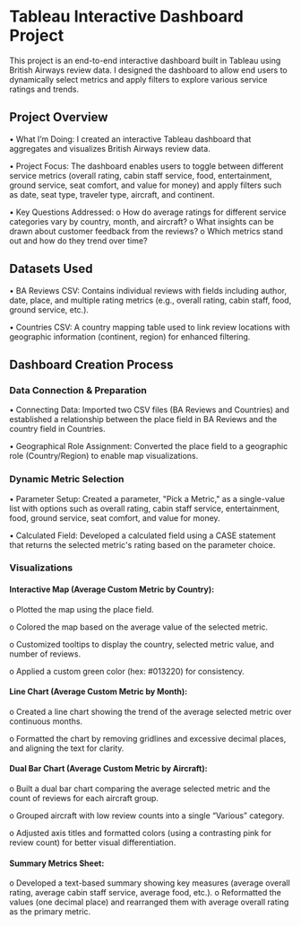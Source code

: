 # Tableau Interactive Dashboard Project

This project is an end-to-end interactive dashboard built in Tableau using British Airways review data. I designed the dashboard to allow end users to dynamically select metrics and apply filters to explore various service ratings and trends.

## Project Overview

•	What I’m Doing:
I created an interactive Tableau dashboard that aggregates and visualizes British Airways review data.

•	Project Focus:
The dashboard enables users to toggle between different service metrics (overall rating, cabin staff service, food, entertainment, ground service, seat comfort, and value for money) and apply filters such as date, seat type, traveler type, aircraft, and continent.

•	Key Questions Addressed: 
o	How do average ratings for different service categories vary by country, month, and aircraft?
o	What insights can be drawn about customer feedback from the reviews?
o	Which metrics stand out and how do they trend over time?

## Datasets Used

•	BA Reviews CSV:
Contains individual reviews with fields including author, date, place, and multiple rating metrics (e.g., overall rating, cabin staff, food, ground service, etc.).

•	Countries CSV:
A country mapping table used to link review locations with geographic information (continent, region) for enhanced filtering.


## Dashboard Creation Process

### Data Connection & Preparation
•	Connecting Data:
Imported two CSV files (BA Reviews and Countries) and established a relationship between the place field in BA Reviews and the country field in Countries.

•	Geographical Role Assignment:
Converted the place field to a geographic role (Country/Region) to enable map visualizations.

### Dynamic Metric Selection
•	Parameter Setup:
Created a parameter, "Pick a Metric," as a single-value list with options such as overall rating, cabin staff service, entertainment, food, ground service, seat comfort, and value for money.

•	Calculated Field:
Developed a calculated field using a CASE statement that returns the selected metric's rating based on the parameter choice.

### Visualizations
#### Interactive Map (Average Custom Metric by Country): 
o	Plotted the map using the place field.

o	Colored the map based on the average value of the selected metric.

o	Customized tooltips to display the country, selected metric value, and number of reviews.

o	Applied a custom green color (hex: #013220) for consistency.

#### Line Chart (Average Custom Metric by Month): 
o	Created a line chart showing the trend of the average selected metric over continuous months.

o	Formatted the chart by removing gridlines and excessive decimal places, and aligning the text for clarity.

#### Dual Bar Chart (Average Custom Metric by Aircraft): 
o	Built a dual bar chart comparing the average selected metric and the count of reviews for each aircraft group.

o	Grouped aircraft with low review counts into a single “Various” category.

o	Adjusted axis titles and formatted colors (using a contrasting pink for review count) for better visual differentiation.

#### Summary Metrics Sheet: 
o	Developed a text-based summary showing key measures (average overall rating, average cabin staff service, average food, etc.).
o	Reformatted the values (one decimal place) and rearranged them with average overall rating as the primary metric.

